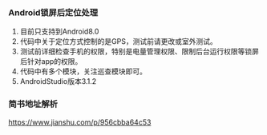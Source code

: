 ### Android锁屏后定位处理

1. 目前只支持到Android8.0
2. 代码中关于定位方式控制的是GPS，测试前请更改或室外测试。
3. 测试前详细检查手机的权限，特别是电量管理权限、限制后台运行权限等锁屏后针对app的权限。
4. 代码中有多个模块，关注巡查模块即可。
5. AndroidStudio版本3.1.2

### 简书地址解析
https://www.jianshu.com/p/956cbba64c53
